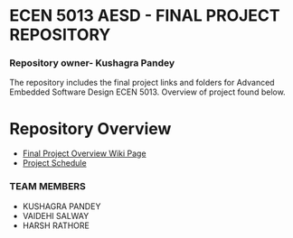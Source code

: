 # ECEN 5013 AESD - FINAL PROJECT REPOSITORY

### Repository owner- Kushagra Pandey 

The repository includes the final project links and folders for Advanced Embedded Software Design ECEN 5013. Overview of project found below.

# Repository Overview

* [Final Project Overview Wiki Page](https://github.com/cu-ecen-5013/final-project-HARSH1911RATHORE/wiki/Final-Project-Overview)
* [Project Schedule](https://github.com/cu-ecen-5013/final-project-HARSH1911RATHORE/wiki/Project-Schedule)

### TEAM MEMBERS
* KUSHAGRA PANDEY
* VAIDEHI SALWAY
* HARSH RATHORE
